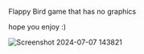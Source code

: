 Flappy Bird game that has no graphics

hope you enjoy :)

![Screenshot 2024-07-07 143821](https://github.com/AlirezaSaadatmand/Flappy-Bird/assets/157215281/f5760acb-333d-4759-8ae4-7367c4db6aaa)
